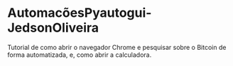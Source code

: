 # AutomacõesPyautogui-JedsonOliveira
Tutorial de como abrir o navegador Chrome e pesquisar sobre o Bitcoin de forma automatizada, e, como abrir a calculadora. 
